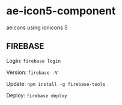 # ae-icon5-component

aeicons using ionicons 5

## FIREBASE

Login: `firebase login`

Version: `firebase -V`

Update: `npm install -g firebase-tools`

Deploy: `firebase deploy`
